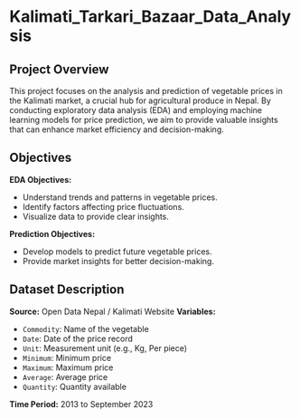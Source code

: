 # Kalimati_Tarkari_Bazaar_Data_Analysis

## Project Overview
This project focuses on the analysis and prediction of vegetable prices in the Kalimati market, a crucial hub for agricultural produce in Nepal. By conducting exploratory data analysis (EDA) and employing machine learning models for price prediction, we aim to provide valuable insights that can enhance market efficiency and decision-making.

## Objectives
**EDA Objectives:**
- Understand trends and patterns in vegetable prices.
- Identify factors affecting price fluctuations.
- Visualize data to provide clear insights.

**Prediction Objectives:**
- Develop models to predict future vegetable prices.
- Provide market insights for better decision-making.


## Dataset Description
**Source:** Open Data Nepal / Kalimati Website
**Variables:** 
- `Commodity`: Name of the vegetable
- `Date`: Date of the price record
- `Unit`: Measurement unit (e.g., Kg, Per piece)
- `Minimum`: Minimum price
- `Maximum`: Maximum price
- `Average`: Average price
- `Quantity`: Quantity available

**Time Period:** 2013 to September 2023


